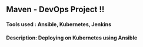 <h2> Maven - DevOps Project !!   </h2>
<h4> Tools used : Ansible, Kubernetes, Jenkins</h4>
<h4> Description: Deploying on Kubernetes using Ansible</h4>
